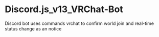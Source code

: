 # Discord.js_v13_VRChat-Bot
Discord bot uses commands vrchat to confirm world join and real-time status change as an notice
